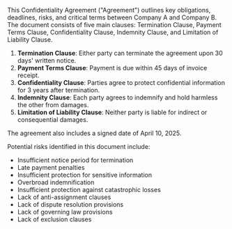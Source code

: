 This Confidentiality Agreement ("Agreement") outlines key obligations, deadlines, risks, and critical terms between Company A and Company B. The document consists of five main clauses: Termination Clause, Payment Terms Clause, Confidentiality Clause, Indemnity Clause, and Limitation of Liability Clause.

1. **Termination Clause**: Either party can terminate the agreement upon 30 days' written notice.
2. **Payment Terms Clause**: Payment is due within 45 days of invoice receipt.
3. **Confidentiality Clause**: Parties agree to protect confidential information for 3 years after termination.
4. **Indemnity Clause**: Each party agrees to indemnify and hold harmless the other from damages.
5. **Limitation of Liability Clause**: Neither party is liable for indirect or consequential damages.

The agreement also includes a signed date of April 10, 2025.

Potential risks identified in this document include:
- Insufficient notice period for termination
- Late payment penalties
- Insufficient protection for sensitive information
- Overbroad indemnification
- Insufficient protection against catastrophic losses
- Lack of anti-assignment clauses
- Lack of dispute resolution provisions
- Lack of governing law provisions
- Lack of exclusion clauses